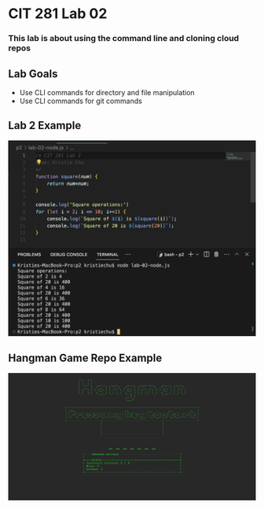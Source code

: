 # CIT 281 Lab 02

### This lab is about using the command line and cloning cloud repos

## Lab Goals
  - Use CLI commands for directory and file manipulation
  - Use CLI commands for git commands

## Lab 2 Example
![Lab 2](https://raw.githubusercontent.com/kristiechu/cit281-lab02/main/lab-02.png)

## Hangman Game Repo Example
![Hangman game](https://raw.githubusercontent.com/kristiechu/cit281-lab02/main/hangman.png)

